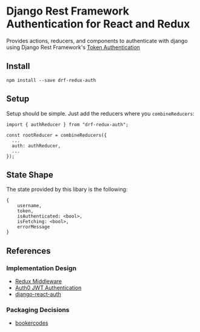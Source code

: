 # Django Rest Framework Authentication for React and Redux

Provides actions, reducers, and components to authenticate with
django using Django Rest Framework's
[Token Authentication](http://www.django-rest-framework.org/api-guide/authentication/#tokenauthentication)

## Install

    npm install --save drf-redux-auth

## Setup

Setup should be simple. Just add the reducers where you `combineReducers`:

    import { authReducer } from "drf-redux-auth";
    
    const rootReducer = combineReducers({
      ...
      auth: authReducer,
      ...
    });
    
    
## State Shape

The state provided by this libary is the following:

    {
        username,
        token,
        isAuthenticated: <bool>,
        isFetching: <bool>,
        errorMessage
    }
    
## References

### Implementation Design

 - [Redux Middleware](https://redux.js.org/advanced/middleware)
 - [Auth0 JWT Authentication](https://auth0.com/blog/secure-your-react-and-redux-app-with-jwt-authentication/)
 - [django-react-auth](https://github.com/geezhawk/django-react-auth)

### Packaging Decisions

 - [bookercodes](https://github.com/bookercodes/articles/blob/master/how-to-build-and-publish-es6-npm-modules-today-with-babel.md)